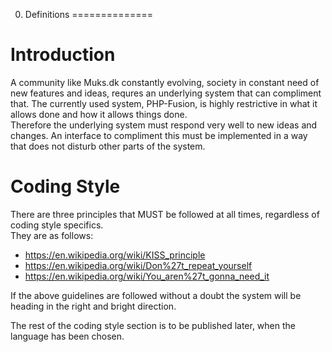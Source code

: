 0. Definitions
==============

Introduction
=============

A community like Muks.dk constantly evolving,  society in constant need of new features and ideas, requres an underlying system that can compliment that. The currently used system, PHP-Fusion, is highly restrictive in what it allows done and how it allows things done.  
Therefore the underlying system must respond very well to new ideas and changes. An interface to compliment this must be implemented in a way that does not disturb other parts of the system.  
  
Coding Style
============

There are three principles that MUST be followed at all times, regardless of coding style specifics.  
They are as follows:  
* https://en.wikipedia.org/wiki/KISS_principle
* https://en.wikipedia.org/wiki/Don%27t_repeat_yourself
* https://en.wikipedia.org/wiki/You_aren%27t_gonna_need_it
  
If the above guidelines are followed without a doubt the system will be heading in the right and bright direction.  
  
The rest of the coding style section is to be published later, when the language has been chosen.

